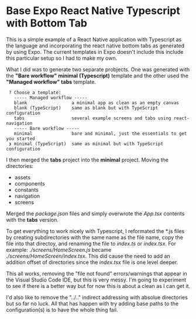# Base Expo React Native Typescript with Bottom Tab

This is a simple example of a React Native application with Typescript as the language and incorporating the react native bottom tabs as generated by using Expo. The current templates in Expo doesn't include this include this particular setup so I had to make my own.

What I did was to generate two separate probjects. One was generated with the **"Bare workflow" minimal (Typescript)** template and the other used the **"Managed workflow" tabs** template.

```
 ? Choose a template:
   ----- Managed workflow -----
   blank                 a minimal app as clean as an empty canvas
   blank (TypeScript)    same as blank but with TypeScript configuration
   tabs                  several example screens and tabs using react-navigation
   ----- Bare workflow -----
   minimal               bare and minimal, just the essentials to get you started
 ❯ minimal (TypeScript)  same as minimal but with TypeScript configuration
```
I then merged the **tabs** project into the **minimal** project. Moving the directories:
- assets
- components
- constants
- navigation
- screens

Merged the *package.json* files and simply overwrote the *App.tsx* contents with the **tabs** version.

To get everything to work nicely with Typescript, I reformated the \*.js files by creating subdirectories with the same name as the file name, copy the file into that directoy, and renaming the file to *index.ts* or *index.tsx*. For example: *./screens/HomeScreen.js* became *./screens/HomeScreen/index.tsx*. This did cause the need to add an addition offset of directories since the *index.tsx* file is one level deeper.

This all works, removing the "file not found" errors/warnings that appear in the Visual Studio Code IDE, but this is very messy. I'm going to experiment to see if there is a better way but for now this is about a clean as I can get it.

I'd also like to remove the "../.." indirect addressing with absolue directories but so far no luck. All that has happen with try adding base paths to the configuration(s) is to have the whole thing fail.

